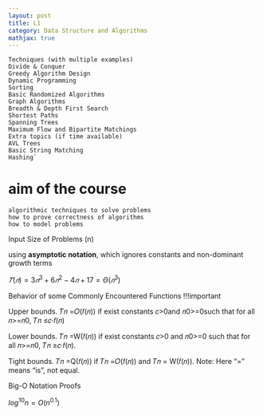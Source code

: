```yaml
---
layout: post
title: L1
category: Data Structure and Algorithms
mathjax: true
---
```




    Techniques (with multiple examples)
    Divide & Conquer
    Greedy Algorithm Design
    Dynamic Programming
    Sorting
    Basic Randomized Algorithms
    Graph Algorithms
    Breadth & Depth First Search
    Shortest Paths
    Spanning Trees
    Maximum Flow and Bipartite Matchings
    Extra topics (if time available)
    AVL Trees
    Basic String Matching
    Hashing`

# aim of the course
    algorithmic techniques to solve problems
    how to prove correctness of algorithms
    how to model problems

Input Size of Problems (n)

using **asymptotic notation**, which ignores constants and non-dominant 
growth terms

$𝑇(𝑛) =3𝑛^3 +6𝑛^2 −4𝑛+17=Θ(𝑛^3)$

Behavior of some Commonly Encountered Functions
!!!important

Upper bounds.  𝑇𝑛 =𝑂(𝑓(𝑛))
 if exist constants 𝑐>0and 𝑛0>=0such that for all 𝑛>=𝑛0,  𝑇𝑛 ≤𝑐·𝑓(𝑛)

Lower bounds.  𝑇𝑛 =W(𝑓(𝑛)) 
if exist constants 𝑐>0 and 𝑛0>=0 such that for all 𝑛>=𝑛0, 𝑇𝑛 ≥𝑐·𝑓(𝑛).

Tight bounds.  𝑇𝑛 =Q(𝑓(𝑛)) 
if 𝑇𝑛 =𝑂(𝑓(𝑛))	and 𝑇𝑛 =	W(𝑓(𝑛)).
 Note: Here “=” means “is”, not equal.

Big-O Notation Proofs

$log^{10}n=O(n^{0.1})$